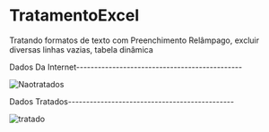 # TratamentoExcel
Tratando formatos de texto com Preenchimento Relâmpago, excluir diversas linhas vazias, tabela dinâmica

Dados Da Internet----------------------------------------------


![Naotratados](https://user-images.githubusercontent.com/89113372/160323740-0ba21878-2897-4c0d-8fb8-9b589a1a08d9.png)


Dados Tratados----------------------------------------------


![tratado](https://user-images.githubusercontent.com/89113372/160323604-04020ff5-3659-48f4-96dd-bf8a7e8d7150.png)
